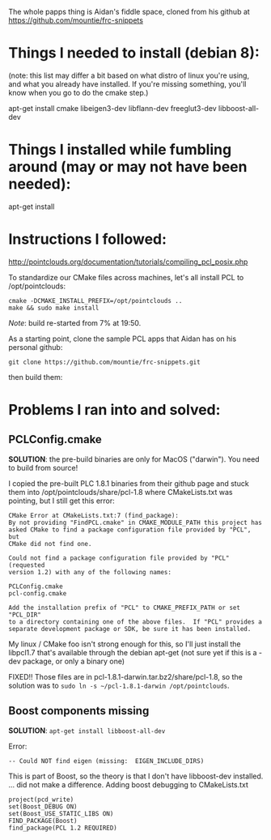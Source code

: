 The whole papps thing is Aidan's fiddle space, cloned from his github at https://github.com/mountie/frc-snippets


# Things I needed to install (debian 8):
(note: this list may differ a bit based on what distro of linux you're using, and what you already have installed. If you're missing something, you'll know when you go to do the cmake step.)

apt-get install cmake libeigen3-dev libflann-dev freeglut3-dev libboost-all-dev

# Things I installed while fumbling around (may or may not have been needed):
apt-get install


# Instructions I followed:
http://pointclouds.org/documentation/tutorials/compiling_pcl_posix.php

To standardize our CMake files across machines, let's all install PCL to /opt/pointclouds:

    cmake -DCMAKE_INSTALL_PREFIX=/opt/pointclouds ..
    make && sudo make install

*Note*: build re-started from 7% at 19:50.


As a starting point, clone the sample PCL apps that Aidan has on his personal github:

    git clone https://github.com/mountie/frc-snippets.git

then build them:






# Problems I ran into and solved:

## PCLConfig.cmake

**SOLUTION**: the pre-build binaries are only for MacOS ("darwin"). You need to build from source!

I copied the pre-built PLC 1.8.1 binaries from their github page and stuck them into /opt/pointclouds/share/pcl-1.8 where CMakeLists.txt was pointing, but I still get this error:

    CMake Error at CMakeLists.txt:7 (find_package):
    By not providing "FindPCL.cmake" in CMAKE_MODULE_PATH this project has
    asked CMake to find a package configuration file provided by "PCL", but
    CMake did not find one.

    Could not find a package configuration file provided by "PCL" (requested
    version 1.2) with any of the following names:

    PCLConfig.cmake
    pcl-config.cmake

    Add the installation prefix of "PCL" to CMAKE_PREFIX_PATH or set "PCL_DIR"
    to a directory containing one of the above files.  If "PCL" provides a
    separate development package or SDK, be sure it has been installed.


My linux / CMake foo isn't strong enough for this, so I'll just install the libpcl1.7 that's available through the debian apt-get (not sure yet if this is a -dev package, or only a binary one)

FIXED!! Those files are in pcl-1.8.1-darwin.tar.bz2/share/pcl-1.8, so the solution was to `sudo ln -s ~/pcl-1.8.1-darwin /opt/pointclouds`.

## Boost components missing

**SOLUTION**: `apt-get install libboost-all-dev`

Error:

    -- Could NOT find eigen (missing:  EIGEN_INCLUDE_DIRS)

This is part of Boost, so the theory is that I don't have libboost-dev installed. ... did not make a difference. Adding boost debugging to CMakeLists.txt

    project(pcd_write)
    set(Boost_DEBUG ON)
    set(Boost_USE_STATIC_LIBS ON)
    FIND_PACKAGE(Boost)
    find_package(PCL 1.2 REQUIRED)
